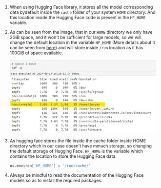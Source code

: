 1. When using Hugging Face library, it stores all the model corresponding data bydefault inside the `cache` folder of your system `HOME` directory. And this location inside the Hugging Face code is present in the `HF_HOME` variable. 

2. As can be seen from the image, that in our `HOME` directory we only have 2GiB space, and it won't be sufficient for large models, so we will change the default location in the variable `HF_HOME`  (More details about it can be seen from [here](https://huggingface.co/docs/huggingface_hub/en/package_reference/environment_variables)) and will store inside `/run` location as it has 100GiB of space available.

    ![alt text](/images/Storage_in_SaturnCloud.png)

3. As hugging face stores the file inside the cache folder inside HOME directory which in our case doesn't have mmuch storage, so changing the default storage of Hugging Face. `HF_HOME` is the variable which contains the location to store the Hugging Face data.
    ```python
    os.environ['HF_HOME'] = '/run/cache/'
    ```

4. Always be mindful to read the documentation of the Hugging Face models so as to install the required packages.